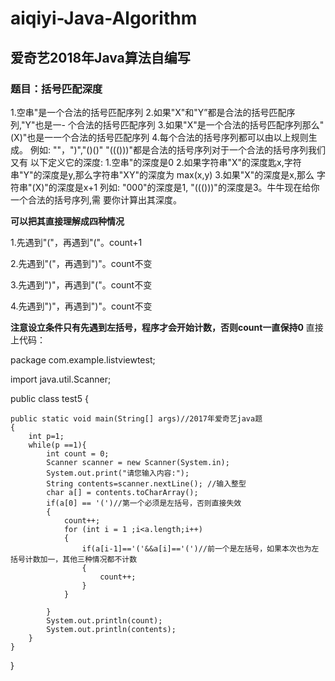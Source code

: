 # aiqiyi-Java-Algorithm
## 爱奇艺2018年Java算法自编写
### 题目：括号匹配深度
1.空串"是一个合法的括号匹配序列
2.如果"X"和"Y”都是合法的括号匹配序列,"Y"也是一- 个合法的括号匹配序列
3.如果"X"是一个合法的括号匹配序列那么"(X)"也是一一个合法的括号匹配序列
4.每个合法的括号序列都可以由以上规则生成。
例如: ""，")","()()" "((()))"都是合法的括号序列对于一个合法的括号序列我们又有
以下定义它的深度:
1.空串"的深度是0
2.如果字符串"X"的深度匙x,字符串"Y"的深度是y,那么字符串"XY"的深度为
max(x,y)
3.如果"X"的深度是x,那么 字符串"(X)"的深度是x+1
列如: "000"的深度是1, "((()))"的深度是3。牛牛现在给你一个合法的括号序列,需
要你计算出其深度。

**可以把其直接理解成四种情况**

1.先遇到"("，再遇到"("。count+1

2.先遇到"("，再遇到")"。count不变

3.先遇到")"，再遇到"("。count不变

4.先遇到")"，再遇到")"。count不变

**注意设立条件只有先遇到左括号，程序才会开始计数，否则count一直保持0**
直接上代码：

package com.example.listviewtest;

import java.util.Scanner;

public class test5 {

    public static void main(String[] args)//2017年爱奇艺java题
    {
        int p=1;
        while(p ==1){
            int count = 0;
            Scanner scanner = new Scanner(System.in);
            System.out.print("请您输入内容:");
            String contents=scanner.nextLine(); //输入整型
            char a[] = contents.toCharArray();
            if(a[0] == '(')//第一个必须是左括号，否则直接失效
            {
                count++;
                for (int i = 1 ;i<a.length;i++)
                {
                    if(a[i-1]=='('&&a[i]=='(')//前一个是左括号，如果本次也为左括号计数加一，其他三种情况都不计数
                    {
                        count++;
                    }
                }

            }
            System.out.println(count);
            System.out.println(contents);
        }
    }
}
